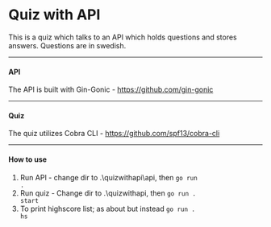 # Quiz with API

This is a quiz which talks to an API which holds questions and stores answers. Questions are in swedish.

-------------------------------
<h4>API</h4>

The API is built with Gin-Gonic - 
https://github.com/gin-gonic

-----------------------------

<h4>Quiz</h4>

The quiz utilizes Cobra CLI - https://github.com/spf13/cobra-cli

-----------------------------

<h4>How to use</h4>

1. Run API - change dir to .\quizwithapi\api, then <code>go run .</code>
2. Run quiz - Change dir to .\quizwithapi, then <code>go run . start</code>
3. To print highscore list; as about but instead <code>go run . hs</code>
